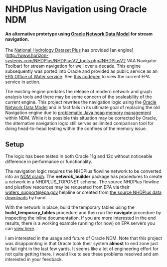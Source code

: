 # NHDPlus Navigation using Oracle NDM
#### An alternative prototype using [Oracle Network Data Model](http://docs.oracle.com/database/121/TOPOL/sdo_net_concepts.htm#TOPOL700) for stream navigation.

The [National Hydrology Dataset Plus](http://www.horizon-systems.com/NHDPlus/NHDPlusV2_home.php) has provided [an engine](http://www.horizon-systems.com/NHDPlus/NHDPlusV2_tools.php#NHDPlusV2 VAA Navigator Toolbar) for stream navigation for well over a decade.  This engine subsequently was ported into Oracle and provided as public service as an [EPA Office of Water service](https://www.epa.gov/waterdata/navigation-service).  See [this codepen](http://codepen.io/pauldzy/pen/LVoBpj) to view the current EPA service in action.

The existing engine predates the release of modern network and graph analysis tools and there may be some concern of the scaleability of the current engine.  This project rewrites the navigation logic using the [Oracle Network Data Model](http://docs.oracle.com/database/121/TOPOL/sdo_net_concepts.htm#TOPOL700) and in fact fails in its ultimate goal of replacing the old Navigation engine due to [problematic Java heap memory management](https://community.oracle.com/thread/3722944?start=0&tstart=0) within NDM.  While it is possible this situation may be corrected by Oracle, the alternative navigation logic still serves as limited comparison tool for doing head-to-head testing within the confines of the memory issue.

## Setup

The logic has been tested in both Oracle 11g and 12c without noticeable difference in performance or functionality.

The navigation logic requires the NHDPlus flowline network to be converted into an [NDM graph](http://docs.oracle.com/database/121/TOPOL/sdo_net_concepts.htm#TOPOL893).  The **netwrok_builder** package has procedures to create a network in a NHDPLUS_TOPONET schema.  The source NHDPlus flowline and plusflow resources may be requested from EPA via their waters_support@epa.gov helpline or created from [the source NHDPlus data downloads](http://www.horizon-systems.com/NHDPlus/NHDPlusV2_data.php) by hand.

With the network in place, build the temporary tables using the **build_temporary_tables** procedure and then run the **navigate** procedure by inspecting the inline documentation.  If you are more interested in the end results, there is a working example running (for now) on EPA servers you can [view here](http://codepen.io/pauldzy/pen/JdXjab).

I am interested in the usage and future of Oracle NDM.  Note that this project was disappointing in that Oracle took their system **almost** to end zone just to fail right in the last few yards.  It seems like a lot of engineering effort for not quite getting there.  I would like to see these problems resolved and am interested in your feedback.



